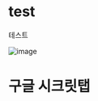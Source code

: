 # test
테스트

![image](https://user-images.githubusercontent.com/94829177/160981668-bb13f75f-0aaa-4db3-b68a-bb599bb85fd1.png)

# 구글 시크릿탭
